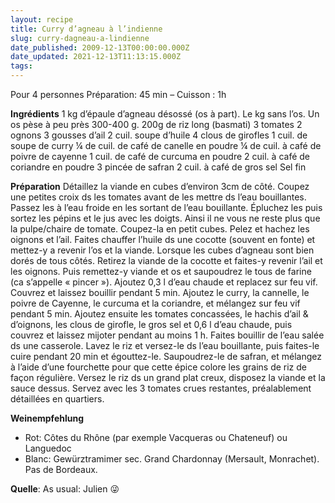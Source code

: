 ```yaml
---
layout: recipe
title: Curry d’agneau à l’indienne
slug: curry-dagneau-a-lindienne
date_published: 2009-12-13T00:00:00.000Z
date_updated: 2021-12-13T11:13:15.000Z
tags:
---
```


Pour 4 personnes
Préparation: 45 min – Cuisson : 1h

**Ingrédients**
1 kg d’épaule d’agneau désossé (os à part). Le kg sans l’os. Un os pèse à peu près 300-400 g.
200g de riz long (basmati)
3 tomates
2 ognons
3 gousses d’ail
2 cuil. soupe d’huile
4 clous de girofles
1 cuil. de soupe de curry
¼ de cuil. de café de canelle en poudre
¼ de cuil. à café de poivre de cayenne
1 cuil. de café de curcuma en poudre
2 cuil. à café de coriandre en poudre
3 pincée de safran
2 cuil. à café de gros sel
Sel fin

**Préparation**
Détaillez la viande en cubes d’environ 3cm de côté. Coupez une petites croix ds les tomates avant de les mettre ds l’eau bouillantes. Passez les à l’eau froide en les sortant de l’eau bouillante. Épluchez les puis sortez les pépins et le jus avec les doigts. Ainsi il ne vous ne reste plus que la pulpe/chaire de tomate. Coupez-la en petit cubes.
Pelez et hachez les oignons et l’ail. Faites chauffer l’huile ds une cocotte (souvent en fonte) et mettez-y a revenir l’os et la viande. Lorsque les cubes d’agneau sont bien dorés de tous côtés. Retirez la viande de la cocotte et faites-y revenir l’ail et les oignons. Puis remettez-y viande et os et saupoudrez le tous de farine (ca s’appelle « pincer »). Ajoutez 0,3 l d’eau chaude et replacez sur feu vif. Couvrez et laissez bouillir pendant 5 min.
Ajoutez le curry, la cannelle, le poivre de Cayenne, le curcuma et la coriandre, et mélangez sur feu vif pendant 5 min. Ajoutez ensuite les tomates concassées, le hachis d’ail & d’oignons, les clous de girofle, le gros sel et 0,6 l d’eau chaude, puis couvrez et laissez mijoter pendant au moins 1 h.
Faites bouillir de l’eau salée ds une casserole. Lavez le riz et versez-le ds l’eau bouillante, puis faites-le cuire pendant 20 min et égouttez-le. Saupoudrez-le de safran, et mélangez à l’aide d’une fourchette pour que cette épice colore les grains de riz de façon régulière.
Versez le riz ds un grand plat creux, disposez la viande et la sauce dessus. Servez avec les 3 tomates crues restantes, préalablement détaillées en quartiers.

**Weinempfehlung**

- Rot: Côtes du Rhône (par exemple Vacqueras ou Chateneuf) ou Languedoc
- Blanc: Gewürztramimer sec. Grand Chardonnay (Mersault, Monrachet). Pas de Bordeaux.

**Quelle**: As usual: Julien 😜
